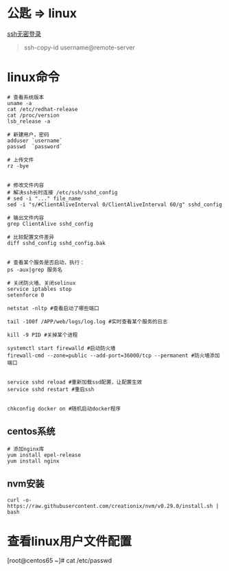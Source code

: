 # 公匙 => linux
[ssh无密登录](https://www.linuxdashen.com/ssh-key%EF%BC%9A%E4%B8%A4%E4%B8%AA%E7%AE%80%E5%8D%95%E6%AD%A5%E9%AA%A4%E5%AE%9E%E7%8E%B0ssh%E6%97%A0%E5%AF%86%E7%A0%81%E7%99%BB%E5%BD%95)
> ssh-copy-id username@remote-server


# linux命令
```
# 查看系统版本
uname -a
cat /etc/redhat-release
cat /proc/version
lsb_release -a

# 新建用户，密码
adduser `username`
passwd  `password`

# 上传文件
rz -bye


# 修改文件内容
# 解决ssh长时连接 /etc/ssh/sshd_config
# sed -i "..." file_name
sed -i "s/#ClientAliveInterval 0/ClientAliveInterval 60/g" sshd_config

# 输出文件内容
grep ClientAlive sshd_config

# 比较配置文件差异
diff sshd_config sshd_config.bak


# 查看某个服务是否启动，执行：
ps -aux|grep 服务名

# 关闭防火墙、关闭selinux
service iptables stop
setenforce 0

netstat -nltp #查看启动了哪些端口

tail -100f /APP/web/logs/log.log #实时查看某个服务的日志

kill -9 PID #关掉某个进程

systemctl start firewalld #启动防火墙
firewall-cmd --zone=public --add-port=36000/tcp --permanent #防火墙添加端口


service sshd reload #重新加载ssd配置，让配置生效
service sshd restart #重启ssh


chkconfig docker on #随机启动docker程序
```

## centos系统
```
# 添加nginx库
yum install epel-release
yum install nginx
```

## nvm安装
```
curl -o- https://raw.githubusercontent.com/creationix/nvm/v0.29.0/install.sh | bash
```

# 查看linux用户文件配置
[root@centos65 ~]# cat /etc/passwd